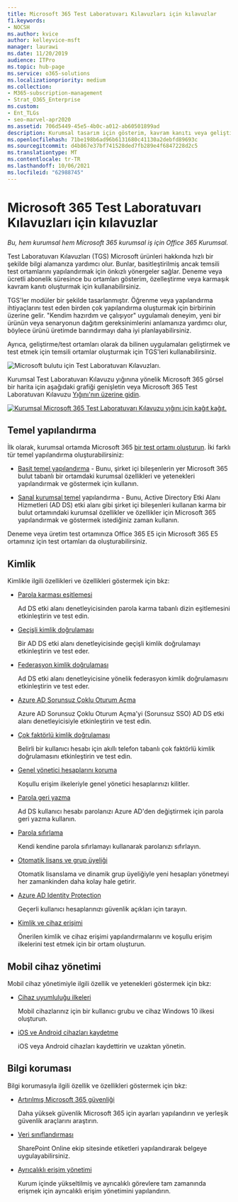 ```yaml
---
title: Microsoft 365 Test Laboratuvarı Kılavuzları için kılavuzlar
f1.keywords:
- NOCSH
ms.author: kvice
author: kelleyvice-msft
manager: laurawi
ms.date: 11/20/2019
audience: ITPro
ms.topic: hub-page
ms.service: o365-solutions
ms.localizationpriority: medium
ms.collection:
- M365-subscription-management
- Strat_O365_Enterprise
ms.custom:
- Ent_TLGs
- seo-marvel-apr2020
ms.assetid: 706d5449-45e5-4b0c-a012-ab60501899ad
description: Kurumsal tasarım için gösterim, kavram kanıtı veya geliştirme/test ortamları ayarlamak üzere bu Test Laboratuvarı Microsoft 365 kullanın.
ms.openlocfilehash: 71be198b6ad96b6131680c41130a2debfd89693c
ms.sourcegitcommit: d4b867e37bf741528ded7fb289e4f6847228d2c5
ms.translationtype: MT
ms.contentlocale: tr-TR
ms.lasthandoff: 10/06/2021
ms.locfileid: "62988745"
---
```

# <a name="microsoft-365-for-enterprise-test-lab-guides"></a>Microsoft 365 Test Laboratuvarı Kılavuzları için kılavuzlar

*Bu, hem kurumsal hem Microsoft 365 kurumsal iş için Office 365 Kurumsal.*

Test Laboratuvarı Kılavuzları (TGS) Microsoft ürünleri hakkında hızlı bir şekilde bilgi alamanıza yardımcı olur. Bunlar, basitleştirilmiş ancak temsili test ortamlarını yapılandırmak için önkızlı yönergeler sağlar. Deneme veya ücretli abonelik süresince bu ortamları gösterim, özelleştirme veya karmaşık kavram kanıtı oluşturmak için kullanabilirsiniz.

TGS'ler modüler bir şekilde tasarlanmıştır. Öğrenme veya yapılandırma ihtiyaçlarını test eden birden çok yapılandırma oluşturmak için birbirinin üzerine gelir. "Kendim hazırdım ve çalışıyor" uygulamalı deneyim, yeni bir ürünün veya senaryonun dağıtım gereksinimlerini anlamanıza yardımcı olur, böylece ürünü üretimde barındırmayı daha iyi planlayabilirsiniz.

Ayrıca, geliştirme/test ortamları olarak da bilinen uygulamaları geliştirmek ve test etmek için temsili ortamlar oluşturmak için TGS'leri kullanabilirsiniz.
  
![Microsoft bulutu için Test Laboratuvarı Kılavuzları.](../media/m365-enterprise-test-lab-guides/cloud-tlg-icon.png)

Kurumsal Test Laboratuvarı Kılavuzu yığınına yönelik Microsoft 365 görsel bir harita için aşağıdaki grafiği genişletin veya Microsoft 365 Test Laboratuvarı Kılavuzu [Yığını'nın üzerine gidin](../downloads/Microsoft365EnterpriseTLGStack.pdf).

[![Kurumsal Microsoft 365 Test Laboratuvarı Kılavuzu yığını için kağıt kağıt.](../media/m365-enterprise-test-lab-guides/microsoft-365-enterprise-tlg-stack.png)](../downloads/Microsoft365EnterpriseTLGStack.pdf)

## <a name="base-configuration"></a>Temel yapılandırma

İlk olarak, kurumsal ortamda Microsoft 365 [bir test ortamı oluşturun](/microsoft-365-enterprise/). İki farklı tür temel yapılandırma oluşturabilirsiniz:

- [Basit temel yapılandırma](lightweight-base-configuration-microsoft-365-enterprise.md) - Bunu, şirket içi bileşenlerin yer Microsoft 365 bulut tabanlı bir ortamdaki kurumsal özellikleri ve yetenekleri yapılandırmak ve göstermek için kullanın.

- [Sanal kurumsal temel](simulated-ent-base-configuration-microsoft-365-enterprise.md) yapılandırma - Bunu, Active Directory Etki Alanı Hizmetleri (AD DS) etki alanı gibi şirket içi bileşenleri kullanan karma bir bulut ortamındaki kurumsal özellikler ve özellikler için Microsoft 365 yapılandırmak ve göstermek istediğiniz zaman kullanın.

Deneme veya üretim test ortamınıza Office 365 E5 için Microsoft 365 E5 ortamınız için test ortamları da oluşturabilirsiniz.
    
## <a name="identity"></a>Kimlik

Kimlikle ilgili özellikleri ve özellikleri göstermek için bkz:

- [Parola karması eşitlemesi](password-hash-sync-m365-ent-test-environment.md)
  
   Ad DS etki alanı denetleyicisinden parola karma tabanlı dizin eşitlemesini etkinleştirin ve test edin.

- [Geçişli kimlik doğrulaması](pass-through-auth-m365-ent-test-environment.md)
  
   Bir AD DS etki alanı denetleyicisinde geçişli kimlik doğrulamayı etkinleştirin ve test eder.

- [Federasyon kimlik doğrulaması](federated-identity-for-your-microsoft-365-dev-test-environment.md)
  
   Ad DS etki alanı denetleyicisine yönelik federasyon kimlik doğrulamasını etkinleştirin ve test eder.

- [Azure AD Sorunsuz Çoklu Oturum Açma](single-sign-on-m365-ent-test-environment.md)
  
   Azure AD Sorunsuz Çoklu Oturum Açma'yi (Sorunsuz SSO) AD DS etki alanı denetleyicisiyle etkinleştirin ve test edin.

- [Çok faktörlü kimlik doğrulaması](multi-factor-authentication-microsoft-365-test-environment.md)
  
   Belirli bir kullanıcı hesabı için akıllı telefon tabanlı çok faktörlü kimlik doğrulamasını etkinleştirin ve test edin.

- [Genel yönetici hesaplarını koruma](protect-global-administrator-accounts-microsoft-365-test-environment.md)

   Koşullu erişim ilkeleriyle genel yönetici hesaplarınızı kilitler.

- [Parola geri yazma](password-writeback-m365-ent-test-environment.md)

   Ad DS kullanıcı hesabı parolanızı Azure AD'den değiştirmek için parola geri yazma kullanın.

- [Parola sıfırlama](password-reset-m365-ent-test-environment.md)

   Kendi kendine parola sıfırlamayı kullanarak parolanızı sıfırlayın.

- [Otomatik lisans ve grup üyeliği](automate-licenses-group-membership-microsoft-365-test-environment.md)

   Otomatik lisanslama ve dinamik grup üyeliğiyle yeni hesapları yönetmeyi her zamankinden daha kolay hale getirir.

- [Azure AD Identity Protection](azure-ad-identity-protection-microsoft-365-test-environment.md)

   Geçerli kullanıcı hesaplarınızı güvenlik açıkları için tarayın.

- [Kimlik ve cihaz erişimi](identity-device-access-m365-test-environment.md)

   Önerilen kimlik ve cihaz erişimi yapılandırmalarını ve koşullu erişim ilkelerini test etmek için bir ortam oluşturun.

## <a name="mobile-device-management"></a>Mobil cihaz yönetimi

Mobil cihaz yönetimiyle ilgili özellik ve yetenekleri göstermek için bkz:

- [Cihaz uyumluluğu ilkeleri](mam-policies-for-your-microsoft-365-enterprise-dev-test-environment.md)
    
   Mobil cihazlarınız için bir kullanıcı grubu ve cihaz Windows 10 ilkesi oluşturun.
    
- [iOS ve Android cihazları kaydetme](enroll-ios-and-android-devices-in-your-microsoft-enterprise-365-dev-test-environ.md)
   
   iOS veya Android cihazları kaydettirin ve uzaktan yönetin.

## <a name="information-protection"></a>Bilgi koruması

Bilgi korumasıyla ilgili özellik ve özellikleri göstermek için bkz:

- [Artırılmış Microsoft 365 güvenliği](increased-o365-security-microsoft-365-enterprise-dev-test-environment.md)
    
   Daha yüksek güvenlik Microsoft 365 için ayarları yapılandırın ve yerleşik güvenlik araçlarını araştırın.
  
- [Veri sınıflandırması](data-classification-microsoft-365-enterprise-dev-test-environment.md)
    
   SharePoint Online ekip sitesinde etiketleri yapılandırarak belgeye uygulayabilirsiniz.
    
- [Ayrıcalıklı erişim yönetimi](privileged-access-microsoft-365-enterprise-dev-test-environment.md)
    
   Kurum içinde yükseltilmiş ve ayrıcalıklı görevlere tam zamanında erişmek için ayrıcalıklı erişim yönetimini yapılandırın.